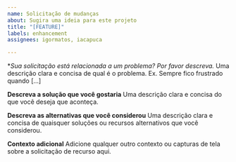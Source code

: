```yaml
---
name: Solicitação de mudanças
about: Sugira uma ideia para este projeto
title: "[FEATURE]"
labels: enhancement
assignees: igormatos, iacapuca

---
```


**Sua solicitação está relacionada a um problema? Por favor descreva.*
Uma descrição clara e concisa de qual é o problema. Ex. Sempre fico frustrado quando [...]

**Descreva a solução que você gostaria**
Uma descrição clara e concisa do que você deseja que aconteça.

**Descreva as alternativas que você considerou**
Uma descrição clara e concisa de quaisquer soluções ou recursos alternativos que você considerou.

**Contexto adicional**
Adicione qualquer outro contexto ou capturas de tela sobre a solicitação de recurso aqui.
